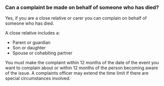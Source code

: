 ###  **Can a complaint be made on behalf of someone who has died?**

Yes, if you are a close relative or carer you can complain on behalf of
someone who has died.

A close relative includes a:

  * Parent or guardian 
  * Son or daughter 
  * Spouse or cohabiting partner 

You must make the complaint within 12 months of the date of the event you want
to complain about or within 12 months of the person becoming aware of the
issue. A complaints officer may extend the time limit if there are special
circumstances involved.
